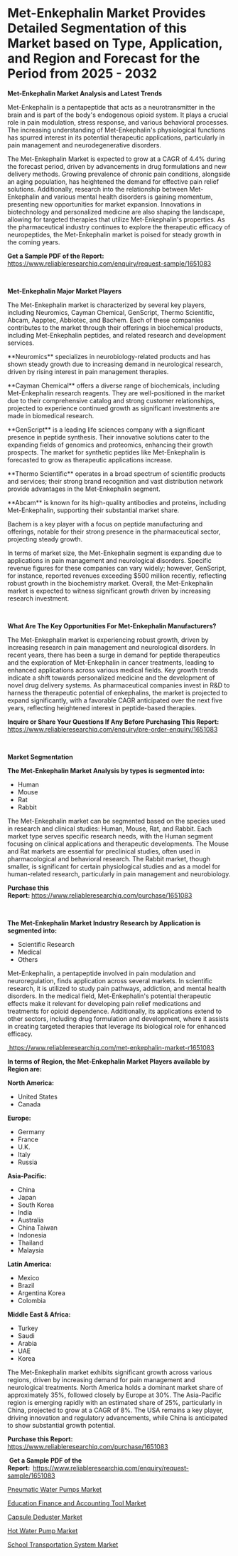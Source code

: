 <p><h1>Met-Enkephalin Market Provides Detailed Segmentation of this Market based on Type, Application, and Region and Forecast for the Period from 2025 - 2032</h1></p><p><strong>Met-Enkephalin Market Analysis and Latest Trends</strong></p>
<p><p>Met-Enkephalin is a pentapeptide that acts as a neurotransmitter in the brain and is part of the body's endogenous opioid system. It plays a crucial role in pain modulation, stress response, and various behavioral processes. The increasing understanding of Met-Enkephalin's physiological functions has spurred interest in its potential therapeutic applications, particularly in pain management and neurodegenerative disorders.</p><p>The Met-Enkephalin Market is expected to grow at a CAGR of 4.4% during the forecast period, driven by advancements in drug formulations and new delivery methods. Growing prevalence of chronic pain conditions, alongside an aging population, has heightened the demand for effective pain relief solutions. Additionally, research into the relationship between Met-Enkephalin and various mental health disorders is gaining momentum, presenting new opportunities for market expansion. Innovations in biotechnology and personalized medicine are also shaping the landscape, allowing for targeted therapies that utilize Met-Enkephalin's properties. As the pharmaceutical industry continues to explore the therapeutic efficacy of neuropeptides, the Met-Enkephalin market is poised for steady growth in the coming years.</p></p>
<p><strong>Get a Sample PDF of the Report:&nbsp;</strong> <a href="https://www.reliableresearchiq.com/enquiry/request-sample/1651083?utm_campaign=2469&utm_medium=2&utm_source=Github&utm_content=ia&utm_term=23032025&utm_id=met-enkephalin">https://www.reliableresearchiq.com/enquiry/request-sample/1651083</a></p>
<p>&nbsp;</p>
<p><strong>Met-Enkephalin Major Market Players</strong></p>
<p><p>The Met-Enkephalin market is characterized by several key players, including Neuromics, Cayman Chemical, GenScript, Thermo Scientific, Abcam, Aapptec, Abbiotec, and Bachem. Each of these companies contributes to the market through their offerings in biochemical products, including Met-Enkephalin peptides, and related research and development services.</p><p>**Neuromics** specializes in neurobiology-related products and has shown steady growth due to increasing demand in neurological research, driven by rising interest in pain management therapies. </p><p>**Cayman Chemical** offers a diverse range of biochemicals, including Met-Enkephalin research reagents. They are well-positioned in the market due to their comprehensive catalog and strong customer relationships, projected to experience continued growth as significant investments are made in biomedical research.</p><p>**GenScript** is a leading life sciences company with a significant presence in peptide synthesis. Their innovative solutions cater to the expanding fields of genomics and proteomics, enhancing their growth prospects. The market for synthetic peptides like Met-Enkephalin is forecasted to grow as therapeutic applications increase.</p><p>**Thermo Scientific** operates in a broad spectrum of scientific products and services; their strong brand recognition and vast distribution network provide advantages in the Met-Enkephalin segment.</p><p>**Abcam** is known for its high-quality antibodies and proteins, including Met-Enkephalin, supporting their substantial market share. </p><p>Bachem is a key player with a focus on peptide manufacturing and offerings, notable for their strong presence in the pharmaceutical sector, projecting steady growth.</p><p>In terms of market size, the Met-Enkephalin segment is expanding due to applications in pain management and neurological disorders. Specific revenue figures for these companies can vary widely; however, GenScript, for instance, reported revenues exceeding $500 million recently, reflecting robust growth in the biochemistry market. Overall, the Met-Enkephalin market is expected to witness significant growth driven by increasing research investment.</p></p>
<p>&nbsp;</p>
<p><strong>What Are The Key Opportunities For Met-Enkephalin Manufacturers?</strong></p>
<p><p>The Met-Enkephalin market is experiencing robust growth, driven by increasing research in pain management and neurological disorders. In recent years, there has been a surge in demand for peptide therapeutics and the exploration of Met-Enkephalin in cancer treatments, leading to enhanced applications across various medical fields. Key growth trends indicate a shift towards personalized medicine and the development of novel drug delivery systems. As pharmaceutical companies invest in R&D to harness the therapeutic potential of enkephalins, the market is projected to expand significantly, with a favorable CAGR anticipated over the next five years, reflecting heightened interest in peptide-based therapies.</p></p>
<p><strong>Inquire or Share Your Questions If Any Before Purchasing This Report:</strong> <a href="https://www.reliableresearchiq.com/enquiry/pre-order-enquiry/1651083?utm_campaign=2469&utm_medium=2&utm_source=Github&utm_content=ia&utm_term=23032025&utm_id=met-enkephalin">https://www.reliableresearchiq.com/enquiry/pre-order-enquiry/1651083</a></p>
<p>&nbsp;</p>
<p><strong>Market Segmentation</strong></p>
<p><strong>The Met-Enkephalin Market Analysis by types is segmented into:</strong></p>
<p><ul><li>Human</li><li>Mouse</li><li>Rat</li><li>Rabbit</li></ul></p>
<p><p>The Met-Enkephalin market can be segmented based on the species used in research and clinical studies: Human, Mouse, Rat, and Rabbit. Each market type serves specific research needs, with the Human segment focusing on clinical applications and therapeutic developments. The Mouse and Rat markets are essential for preclinical studies, often used in pharmacological and behavioral research. The Rabbit market, though smaller, is significant for certain physiological studies and as a model for human-related research, particularly in pain management and neurobiology.</p></p>
<p><strong>Purchase this Report:&nbsp;</strong><a href="https://www.reliableresearchiq.com/purchase/1651083?utm_campaign=2469&utm_medium=2&utm_source=Github&utm_content=ia&utm_term=23032025&utm_id=met-enkephalin">https://www.reliableresearchiq.com/purchase/1651083</a></p>
<p>&nbsp;</p>
<p><strong>The Met-Enkephalin Market Industry Research by Application is segmented into:</strong></p>
<p><ul><li>Scientific Research</li><li>Medical</li><li>Others</li></ul></p>
<p><p>Met-Enkephalin, a pentapeptide involved in pain modulation and neuroregulation, finds application across several markets. In scientific research, it is utilized to study pain pathways, addiction, and mental health disorders. In the medical field, Met-Enkephalin's potential therapeutic effects make it relevant for developing pain relief medications and treatments for opioid dependence. Additionally, its applications extend to other sectors, including drug formulation and development, where it assists in creating targeted therapies that leverage its biological role for enhanced efficacy.</p></p>
<p><a href="https://www.reliableresearchiq.com/met-enkephalin-market-r1651083?utm_campaign=2469&utm_medium=2&utm_source=Github&utm_content=ia&utm_term=23032025&utm_id=met-enkephalin">&nbsp;https://www.reliableresearchiq.com/met-enkephalin-market-r1651083</a></p>
<p><strong>In terms of Region, the Met-Enkephalin Market Players available by Region are:</strong></p>
<p>
    <p> <strong> North America: </strong>
        <ul>
            <li>United States</li>
            <li>Canada</li>
        </ul>
        </p> 
    <p> <strong> Europe: </strong>
        <ul>
            <li>Germany</li>
            <li>France</li>
            <li>U.K.</li>
            <li>Italy</li>
            <li>Russia</li>
        </ul>
        </p> 
    <p> <strong> Asia-Pacific: </strong>
        <ul>
            <li>China</li>
            <li>Japan</li>
            <li>South Korea</li>
            <li>India</li>
            <li>Australia</li>
            <li>China Taiwan</li>
            <li>Indonesia</li>
            <li>Thailand</li>
            <li>Malaysia</li>
        </ul>
        </p> 
    <p> <strong> Latin America: </strong>
        <ul>
            <li>Mexico</li>
            <li>Brazil</li>
            <li>Argentina Korea</li>
            <li>Colombia</li>
        </ul>
        </p> 
    <p> <strong> Middle East & Africa: </strong>
        <ul>
            <li>Turkey</li>
            <li>Saudi</li>
            <li>Arabia</li>
            <li>UAE</li>
            <li>Korea</li>
        </ul>
    </p>
    </p>
<p><p>The Met-Enkephalin market exhibits significant growth across various regions, driven by increasing demand for pain management and neurological treatments. North America holds a dominant market share of approximately 35%, followed closely by Europe at 30%. The Asia-Pacific region is emerging rapidly with an estimated share of 25%, particularly in China, projected to grow at a CAGR of 8%. The USA remains a key player, driving innovation and regulatory advancements, while China is anticipated to show substantial growth potential.</p></p>
<p><strong>Purchase this Report: </strong><a href="https://www.reliableresearchiq.com/purchase/1651083?utm_campaign=2469&utm_medium=2&utm_source=Github&utm_content=ia&utm_term=23032025&utm_id=met-enkephalin">https://www.reliableresearchiq.com/purchase/1651083</a></p>
<p>&nbsp;<strong>Get a Sample PDF of the Report:&nbsp;&nbsp;</strong><a href="https://www.reliableresearchiq.com/enquiry/request-sample/1651083?utm_campaign=2469&utm_medium=2&utm_source=Github&utm_content=ia&utm_term=23032025&utm_id=met-enkephalin">https://www.reliableresearchiq.com/enquiry/request-sample/1651083</a></p>
<p><strong></strong></p>
<p><p><a href="https://www.linkedin.com/pulse/pneumatic-water-pumps-market-overview-industry-growth-a1kme?utm_campaign=2469&utm_medium=2&utm_source=Github&utm_content=ia&utm_term=23032025&utm_id=met-enkephalin">Pneumatic Water Pumps Market</a></p><p><a href="https://github.com/calizlewin2f/Market-Research-Report-List-1/blob/main/education-finance-and-accounting-tool-market.md?utm_campaign=2469&utm_medium=2&utm_source=Github&utm_content=ia&utm_term=23032025&utm_id=met-enkephalin">Education Finance and Accounting Tool Market</a></p><p><a href="https://www.linkedin.com/pulse/capsule-deduster-market-size-growth-expected-reach-cagr-goole?utm_campaign=2469&utm_medium=2&utm_source=Github&utm_content=ia&utm_term=23032025&utm_id=met-enkephalin">Capsule Deduster Market</a></p><p><a href="https://www.linkedin.com/pulse/hot-water-pump-market-growth-study-highlights-potential-projected-w9loe?utm_campaign=2469&utm_medium=2&utm_source=Github&utm_content=ia&utm_term=23032025&utm_id=met-enkephalin">Hot Water Pump Market</a></p><p><a href="https://github.com/grevecodeeol/Market-Research-Report-List-1/blob/main/school-transportation-system-market.md?utm_campaign=2469&utm_medium=2&utm_source=Github&utm_content=ia&utm_term=23032025&utm_id=met-enkephalin">School Transportation System Market</a></p></p>